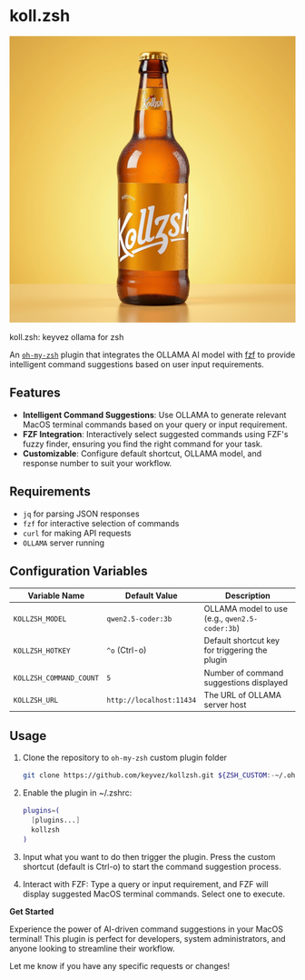 # koll.zsh

![Kollzsh Beer](kollzsh_beer.png)

koll.zsh: keyvez ollama for zsh

An [`oh-my-zsh`](https://ohmyz.sh) plugin that integrates the OLLAMA AI model 
with [fzf](https://github.com/junegunn/fzf) to provide intelligent command 
suggestions based on user input requirements.

## Features

* **Intelligent Command Suggestions**: Use OLLAMA to generate relevant MacOS
  terminal commands based on your query or input requirement.
* **FZF Integration**: Interactively select suggested commands using FZF's fuzzy
  finder, ensuring you find the right command for your task.
* **Customizable**: Configure default shortcut, OLLAMA model, and response number
  to suit your workflow.

## Requirements

* `jq` for parsing JSON responses
* `fzf` for interactive selection of commands
* `curl` for making API requests
* `OLLAMA` server running

## Configuration Variables

| Variable Name          | Default Value            | Description                                    |
|------------------------|--------------------------|------------------------------------------------|
| `KOLLZSH_MODEL`        | `qwen2.5-coder:3b`       | OLLAMA model to use (e.g., `qwen2.5-coder:3b`) |
| `KOLLZSH_HOTKEY`       | `^o` (Ctrl-o)            | Default shortcut key for triggering the plugin |
| `KOLLZSH_COMMAND_COUNT`| `5`                      | Number of command suggestions displayed        |
| `KOLLZSH_URL`          | `http://localhost:11434` | The URL of OLLAMA server host                  |

## Usage

1. Clone the repository to `oh-my-zsh` custom plugin folder
    ```bash
    git clone https://github.com/keyvez/kollzsh.git ${ZSH_CUSTOM:-~/.oh-my-zsh/custom}/plugins/kollzsh
    ```

2. Enable the plugin in ~/.zshrc:
    ```bash
    plugins=(
      [plugins...]
      kollzsh
    )
    ```
3. Input what you want to do then trigger the plugin. Press the custom shortcut (default is Ctrl-o) to start
   the command suggestion process.
4. Interact with FZF: Type a query or input requirement, and FZF will display
   suggested MacOS terminal commands. Select one to execute.

**Get Started**

Experience the power of AI-driven command suggestions in your MacOS terminal! This
plugin is perfect for developers, system administrators, and anyone looking to
streamline their workflow.

Let me know if you have any specific requests or changes!
